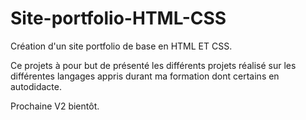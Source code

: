 # Site-portfolio-HTML-CSS

Création d'un site portfolio de base en HTML ET CSS.

Ce projets à pour but de présenté les différents projets réalisé sur les différentes langages appris durant ma formation dont certains en autodidacte.

Prochaine V2 bientôt.
